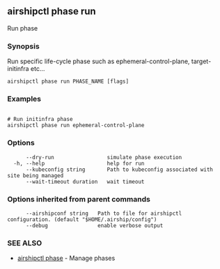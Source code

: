 ## airshipctl phase run

Run phase

### Synopsis

Run specific life-cycle phase such as ephemeral-control-plane, target-initinfra etc...

```
airshipctl phase run PHASE_NAME [flags]
```

### Examples

```

# Run initinfra phase
airshipctl phase run ephemeral-control-plane

```

### Options

```
      --dry-run                 simulate phase execution
  -h, --help                    help for run
      --kubeconfig string       Path to kubeconfig associated with site being managed
      --wait-timeout duration   wait timeout
```

### Options inherited from parent commands

```
      --airshipconf string   Path to file for airshipctl configuration. (default "$HOME/.airship/config")
      --debug                enable verbose output
```

### SEE ALSO

* [airshipctl phase](airshipctl_phase.md)	 - Manage phases

